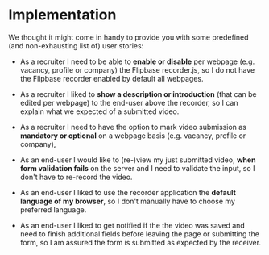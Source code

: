 # Implementation

We thought it might come in handy to provide you with some predefined (and non-exhausting list of) user stories:

* As a recruiter I need to be able to **enable or disable** per webpage (e.g. vacancy, profile or company) the Flipbase recorder.js, so I do not have the Flipbase recorder enabled by default all webpages. 

* As a recruiter I liked to **show a description or introduction** (that can be edited per webpage) to the end-user above the recorder, so I can explain what we expected of a submitted video.

* As a recruiter I need to have the option to mark video submission as **mandatory or optional** on a webpage basis (e.g. vacancy, profile or company), 

* As an end-user I would like to (re-)view my just submitted video, **when form validation fails** on the server and I need to validate the input, so I don't have to re-record the video.

* As an end-user I liked to use the recorder application the **default language of my browser**, so I don't manually have to choose my preferred language. 

* As an end-user I liked to get notified if the the video was saved and need to finish additional fields before leaving the page or submitting the form, so I am assured the form is submitted as expected by the receiver.